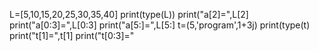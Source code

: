 L=[5,10,15,20,25,30,35,40]
print(type(L))
print("a[2]=",L[2]
print("a[0:3]=",L[0:3]
print("a[5:]=",L[5:]
t=(5,'program',1+3j)
print(type(t)
print("t[1]=",t[1]
print("t[0:3]="
